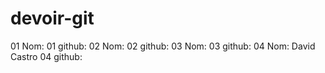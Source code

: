 # devoir-git

01 Nom:
01 github:
02 Nom:
02 github:
03 Nom:
03 github:
04 Nom:  David Castro
04 github:
